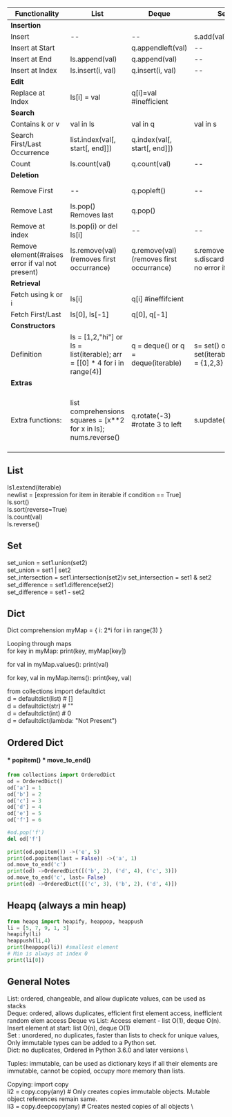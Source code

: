 Functionality | List |Deque | Set | Dict | SortedSet|SortedList|SortedDict
--|--|--|--|--|--|--|--
**Insertion**|||||||
Insert| --|--| s.add(val)| dict[k]=v|sortedset.add(v)|sortedlist.add(v)|sorteddict[k]=v
Insert at Start||q.appendleft(val)|--|--|--|--|--
Insert at End |ls.append(val)|q.append(val)|--|--|--|--|--
Insert at Index | ls.insert(i, val)|q.insert(i, val)|--|--|--|--|--
**Edit**|||||||
Replace at Index | ls[i] = val|q[i]=val #inefficient||dct[k]=new_val|--|--|sorteddict[k]=new_val
**Search**|||||||
Contains k or v | val in ls|val in q| val in s| k in dct | in | in | in
Search First/Last Occurrence | list.index(val[, start[, end]])|q.index(val[, start[, end]])| |--|--|index(key)|index(key)
Count|ls.count(val)|q.count(val)|--|--|--|count(key)|count(key)
**Deletion**|||||||
Remove First|--|q.popleft()|--| In ordered dict, od.popitem(last = False)|--|--|--
Remove Last |ls.pop() Removes last|q.pop()||In ordered dict, od.popitem()|--|--|--
Remove at index | ls.pop(i) or del ls[i]|--|--|del dict[key]|--|--|--
Remove element(#raises error if val not present) | ls.remove(val) (removes first occurrance)|q.remove(val) (removes first occurrance)|s.remove(val),  s.discard(val) - no error if absent| --|sortedset.remove(v) <br> sortedset.discard(v)|sortedlist.remove(v) <br> sortedlist.discard(v)|
**Retrieval**|||||||
Fetch using k or i | ls[i]|q[i] #ineffifcient||dct[k]|--|--|--|--
Fetch First/Last| ls[0], ls[-1] |q[0], q[-1]|||--|--|--
**Constructors**||||||
Definition | ls = [1,2,"hi"] or ls = list(iterable); arr = [[0] * 4 for i in range(4)]|q = deque() or q = deque(iterable)| s= set() or s= set(iterable) or s = {1,2,3}| d = {} or d = OrderedDict()|from sortedcontainers import SortedSet <br> slist = SortedSet([1, 2])|from sortedcontainers import SortedList <br> slist = SortedList([1, 2])|from sortedcontainers import SortedDict <br> d = SortedDict({3: 'c', 1: 'a', 2: 'b'})
**Extras**||||
Extra functions:|list comprehensions squares = [x**2 for x in ls]; nums.reverse()  |q.rotate(-3) #rotate 3 to left|s.update(iterable)|popitem(),move_to_end()||bisect_left(key) or bisect_right(key):Finds an insertion point for a new key, to the left/right of existing entries if the key is present.|Valid for both SortedDict and SortedList

## List
ls1.extend(iterable) \
newlist = [expression for item in iterable if condition == True] \
ls.sort() \
ls.sort(reverse=True) \
ls.count(val)  
ls.reverse()

## Set
set_union = set1.union(set2) \
set_union = set1 | set2 \
set_intersection = set1.intersection(set2)v
set_intersection = set1 & set2 \
set_difference = set1.difference(set2) \
set_difference = set1 - set2

## Dict
Dict comprehension
myMap = { i: 2*i for i in range(3) }

Looping through maps  
for key in myMap:
    print(key, myMap[key])

for val in myMap.values():
    print(val)

for key, val in myMap.items():
    print(key, val)

from collections import defaultdict  
d = defaultdict(list) # []  
d = defaultdict(str) # ""  
d = defaultdict(int) # 0  
d = defaultdict(lambda: "Not Present")  

## Ordered Dict
#### * popitem() * move_to_end()
```python
from collections import OrderedDict
od = OrderedDict()
od['a'] = 1
od['b'] = 2
od['c'] = 3
od['d'] = 4
od['e'] = 5
od['f'] = 6

#od.pop('f')
del od['f']
    
print(od.popitem()) ->('e', 5)
print(od.popitem(last = False)) ->('a', 1)
od.move_to_end('c')
print(od) ->OrderedDict([('b', 2), ('d', 4), ('c', 3)])
od.move_to_end('c', last= False)
print(od) ->OrderedDict([('c', 3), ('b', 2), ('d', 4)])
```

## Heapq (always a min heap)
```python
from heapq import heapify, heappop, heappush
li = [5, 7, 9, 1, 3]
heapify(li)
heappush(li,4)
print(heappop(li)) #smallest element
# Min is always at index 0
print(li[0])
```

## General Notes
List: ordered, changeable, and allow duplicate values, can be used as stacks \
Deque: ordered, allows duplicates, efficient first element access, inefficient random elem access
Deque vs List: Access element - list O(1), deque O(n). Insert element at start: list O(n), deque O(1) \
Set : unordered, no duplicates, faster than lists to check for unique values, Only immutable types can be added to a Python set. \
Dict: no duplicates, Ordered in Python 3.6.0 and later versions \

Tuples: immutable, can be used as dictionary keys if all their elements are immutable, cannot be copied, occupy more memory than lists.

Copying: 
import copy \
li2 = copy.copy(any) # Only creates copies immutable objects. Mutable object references remain same. \
li3 = copy.deepcopy(any) # Creates nested copies of all objects \

